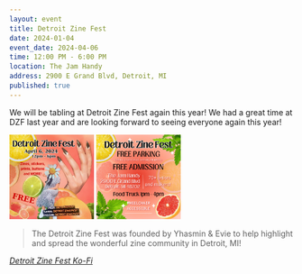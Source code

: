 ```yaml
---
layout: event
title: Detroit Zine Fest
date: 2024-01-04
event_date: 2024-04-06
time: 12:00 PM - 6:00 PM
location: The Jam Handy
address: 2900 E Grand Blvd, Detroit, MI
published: true
---
```


We will be tabling at Detroit Zine Fest again this year! We had a great time at DZF last year and are looking forward to seeing everyone again this year!

<a href="/assets/img/events/dzf2024_1.jpg" title="Promo Slide 1"><img src="/assets/img/events/dzf2024_1.jpg" width="150" alt="Graphic image reading Detroit Zine Fest/April 6, 2024/12pm - 6pm/Zines, stickers, prints, buttons and MORE!/FREE/Insta: detzinefest twitter: detroitzinefest facebook:detroitzinefest"></a>
<a href="/assets/img/events/dzf2024_2.jpg" title="Promo Slide 2"><img src="/assets/img/events/dzf2024_2.jpg" width="150" alt="Graphic Image reading Detroit Zine Fest/Free Parking/ 2884 E Grand Blvd, Detroit, MI 48202/ Free Admission/The Jam Handy 2900 E Grand Blvd Detroit, MI 48202/70+ Artists and makers!/ Food Truck 1-4PM/Wheelchair Accessible"></a>

> The Detroit Zine Fest was founded by Yhasmin & Evie to help highlight and spread the wonderful zine community in Detroit, MI!

*[Detroit Zine Fest Ko-Fi](https://ko-fi.com/detroitzinefest)*

